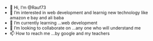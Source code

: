 - 👋 Hi, I’m @Rauf73
- 👀 I’m interested in web development and learnig new technology like amazon e bay and ali baba 
- 🌱 I’m currently learning ...web development
- 💞️ I’m looking to collaborate on ...any one who will understand me 
- 📫 How to reach me ...by google and my teachers 

<!---
Rauf73/Rauf73 is a ✨ special ✨ repository because its `README.md` (this file) appears on your GitHub profile.
You can click the Preview link to take a look at your changes.
--->
